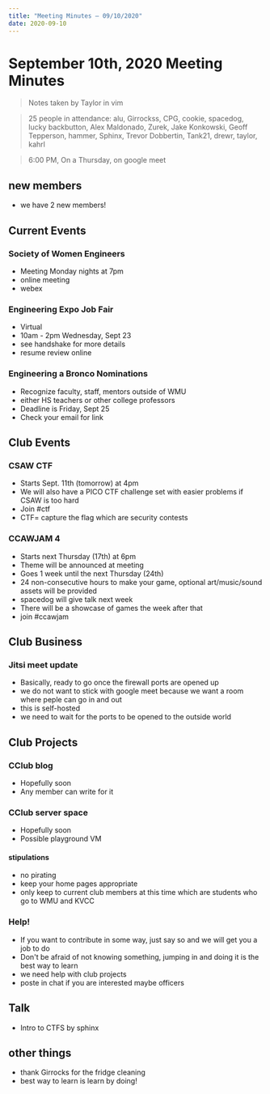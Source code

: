 ```yaml
---
title: "Meeting Minutes – 09/10/2020"
date: 2020-09-10
---
```

# September 10th, 2020 Meeting Minutes
> Notes taken by Taylor in vim

> 25 people in attendance: alu, Girrockss, CPG, cookie, spacedog, lucky backbutton, Alex Maldonado, Zurek, Jake Konkowski, Geoff Tepperson, hammer, Sphinx, Trevor Dobbertin, Tank21, drewr, taylor, kahrl

> 6:00 PM, On a Thursday, on google meet

## new members
* we have 2 new members!

## Current Events

### Society of Women Engineers
* Meeting Monday nights at 7pm
* online meeting
* webex

### Engineering Expo Job Fair
* Virtual
* 10am - 2pm Wednesday, Sept 23
* see handshake for more details
* resume review online

### Engineering a Bronco Nominations
* Recognize faculty, staff, mentors outside of WMU
* either HS teachers or other college professors
* Deadline is Friday, Sept 25
* Check your email for link

## Club Events

### CSAW CTF
* Starts Sept. 11th (tomorrow) at 4pm
* We will also have a PICO CTF challenge set with easier problems if CSAW is too hard
* Join #ctf
* CTF= capture the flag which are security contests

### CCAWJAM 4
* Starts next Thursday (17th) at 6pm
* Theme will be announced at meeting
* Goes 1 week until the next Thursday (24th)
* 24 non-consecutive hours to make your game, optional art/music/sound assets will be provided
* spacedog will give talk next week
* There will be a showcase of games the week after that
* join #ccawjam

## Club Business

### Jitsi meet update
* Basically, ready to go once the firewall ports are opened up
* we do not want to stick with google meet because we want a room where peple can go in and out
* this is self-hosted
* we need to wait for the ports to be opened to the outside world

## Club Projects

### CClub blog
* Hopefully soon
* Any member can write for it

### CClub server space
* Hopefully soon
* Possible playground VM

#### stipulations
* no pirating 
* keep your home pages appropriate
* only keep to current club members at this time  which are students who go to WMU and KVCC

### Help!
* If you want to contribute in some way, just say so and we will get you a job to do
* Don't be afraid of not knowing something, jumping in and doing it is the best way to learn
* we need help with club projects
* poste in chat if you are interested maybe officers

## Talk
* Intro to CTFS by sphinx

## other things
* thank Girrocks for the fridge cleaning
* best way to learn is learn by doing!


